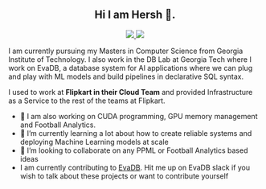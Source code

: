  <h2 align=center>
   Hi I am Hersh 👋. 
</h2>

<p align=center> 
  <a href="https://www.linkedin.com/in/hersh-dhillon/"> <img src=https://img.shields.io/badge/LinkedIn-0077B5?style=for-the-badge&logo=linkedin&logoColor=white> </a>
  <a href="https://twitter.com/DhillonHersh"> <img src=https://img.shields.io/badge/Twitter-1DA1F2?style=for-the-badge&logo=twitter&logoColor=white> </a>
</p>
I am currently pursuing my Masters in Computer Science from Georgia Institute of Technology. I also work in the DB Lab at Georgia Tech where I work on EvaDB, a database system for AI applications where we can plug and play with ML models and build pipelines in declarative SQL syntax. 

I used to work at **Flipkart in their Cloud Team** and provided Infrastructure as a Service to the rest of the teams at Flipkart.

- 🔭 I am also working on CUDA programming, GPU memory management and Football Analytics.
- 🌱 I’m currently learning a lot about how to create reliable systems and deploying Machine Learning models at scale
- 👯 I’m looking to collaborate on any PPML or Football Analytics based ideas
- I am currently contributing to [EvaDB](https://github.com/georgia-tech-db/evadb). Hit me up on EvaDB slack if you wish to talk about these projects or want to contribute yourself

<!--
**hershd23/hershd23** is a ✨ _special_ ✨ repository because its `README.md` (this file) appears on your GitHub profile.

Here are some ideas to get you started:

- 🔭 I’m currently working on ...
- 🌱 I’m currently learning ...
- 👯 I’m looking to collaborate on ...
- 🤔 I’m looking for help with ...
- 💬 Ask me about ...
- 📫 How to reach me: ...
- 😄 Pronouns: ...
- ⚡ Fun fact: ...
-->
